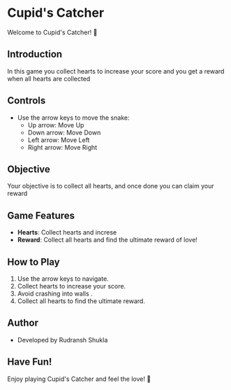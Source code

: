 # Cupid's Catcher

Welcome to Cupid's Catcher! 💖

## Introduction
In this game you collect hearts to increase your score and you get a reward when all hearts are collected

## Controls
- Use the arrow keys to move the snake:
  - Up arrow: Move Up
  - Down arrow: Move Down
  - Left arrow: Move Left
  - Right arrow: Move Right

## Objective
Your objective is to collect all hearts, and once done you can claim your reward

## Game Features
- **Hearts**: Collect hearts and increse
- **Reward**: Collect all hearts  and find the ultimate reward of love!

## How to Play
1. Use the arrow keys to navigate.
2. Collect hearts to increase your score.
3. Avoid crashing into walls .
4. Collect all hearts to find the ultimate reward.

## Author
-  Developed by Rudransh Shukla

## Have Fun!
Enjoy playing Cupid's Catcher and feel the love! 💖
